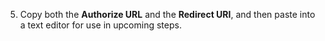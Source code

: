 5. Copy both the **Authorize URL** and the **Redirect URI**, and then paste into a text editor for use in upcoming steps.
